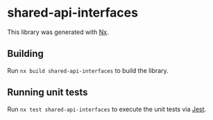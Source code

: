 # shared-api-interfaces

This library was generated with [Nx](https://nx.dev).

## Building

Run `nx build shared-api-interfaces` to build the library.

## Running unit tests

Run `nx test shared-api-interfaces` to execute the unit tests via [Jest](https://jestjs.io).
